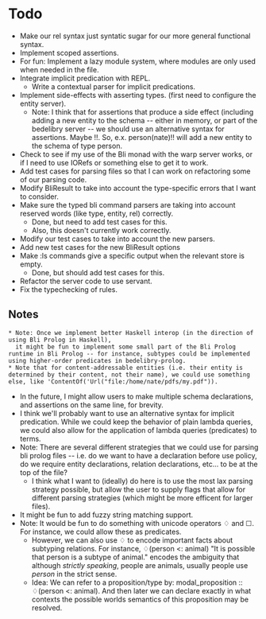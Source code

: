 
Todo
====
  * Make our rel syntax just syntatic sugar for our more general functional syntax.
  * Implement scoped assertions.
  * For fun: Implement a lazy module system, where modules are only used
    when needed in the file. 
  * Integrate implicit predication with REPL.
      * Write a contextual parser for implicit predications.
  * Implement side-effects with asserting types. (first need to configure the entity server).
     * Note: I think that for assertions that produce a side effect (including adding a new entity
             to the schema -- either in memory, or part of the bedelibry server -- we should use
             an alternative syntax for assertions. Maybe !!. So, e.x. person(nate)!! will add a new
             entity to the schema of type person.
  * Check to see if my use of the Bli monad with the warp server works,
    or if I need to use IORefs or something else to get it to work.
  * Add test cases for parsing files so that I can work on refactoring some of our parsing code.
  * Modify BliResult to take into account the type-specific errors that I want to consider.
  * Make sure the typed bli command parsers are taking into account reserved words (like type, entity, rel) correctly.
      * Done, but need to add test cases for this.
      * Also, this doesn't currently work correctly.
  * Modify our test cases to take into account the new parsers.
  * Add new test cases for the new BliResult options
  * Make :ls commands give a specific output when the relevant store is empty.
     * Done, but should add test cases for this.
  * Refactor the server code to use servant.
  * Fix the typechecking of rules.
    
Notes
-----
    * Note: Once we implement better Haskell interop (in the direction of using Bli Prolog in Haskell),
      it might be fun to implement some small part of the Bli Prolog runtime in Bli Prolog -- for instance, subtypes could be implemented using higher-order predicates in bedelibry-prolog.
    * Note that for content-addressable entities (i.e. their entity is determined by their content, not their name), we could use something else, like 'ContentOf('Url("file:/home/nate/pdfs/my.pdf")).
  * In the future, I might allow users to make multiple schema declarations, and assertions on the same line, for brevity.
  * I think we'll probably want to use an alternative syntax for implicit predication.
    While we could keep the behavior of plain lambda queries, we could also 
    allow for the application of lambda queries (predicates) to terms.
  * Note: There are several different strategies that we could use for parsing
    bli prolog files -- i.e. do we want to have a declaration before use
    policy, do we require entity declarations, relation declarations, etc... to be at the
    top of the file? 
      * I think what I want to (ideally) do here is to use the most
        lax parsing strategy possible, but allow the user to supply flags
        that allow for different parsing strategies (which might be more efficent
        for larger files).
  * It might be fun to add fuzzy string matching support.
  * Note: It would be fun to do something with unicode operators ♢ and ☐. For instance, we could
    allow these as predicates.
       * However, we can also use ♢ to encode important facts about subtyping relations.
         For instance, ♢(person <: animal) "It is possible that person is a subtype of animal."
         encodes the ambiguity that although *strictly speaking*, people are animals,
         usually people use *person* in the strict sense.
       * Idea: We can refer to a proposition/type by:
           modal_proposition :: ♢(person <: animal).
         And then later we can declare exactly in what contexts 
         the possible worlds semantics of this proposition may be resolved.